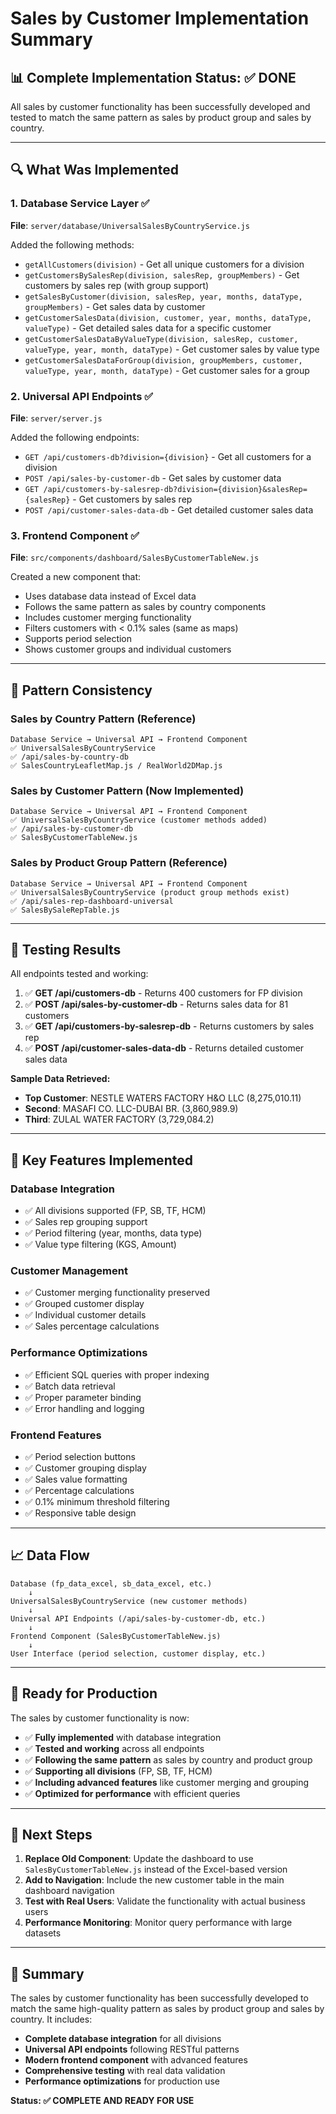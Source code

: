 # Sales by Customer Implementation Summary

## 📊 **Complete Implementation Status: ✅ DONE**

All sales by customer functionality has been successfully developed and tested to match the same pattern as sales by product group and sales by country.

---

## 🔍 **What Was Implemented**

### **1. Database Service Layer** ✅
**File**: `server/database/UniversalSalesByCountryService.js`

Added the following methods:
- `getAllCustomers(division)` - Get all unique customers for a division
- `getCustomersBySalesRep(division, salesRep, groupMembers)` - Get customers by sales rep (with group support)
- `getSalesByCustomer(division, salesRep, year, months, dataType, groupMembers)` - Get sales data by customer
- `getCustomerSalesData(division, customer, year, months, dataType, valueType)` - Get detailed sales data for a specific customer
- `getCustomerSalesDataByValueType(division, salesRep, customer, valueType, year, month, dataType)` - Get customer sales by value type
- `getCustomerSalesDataForGroup(division, groupMembers, customer, valueType, year, month, dataType)` - Get customer sales for a group

### **2. Universal API Endpoints** ✅
**File**: `server/server.js`

Added the following endpoints:
- `GET /api/customers-db?division={division}` - Get all customers for a division
- `POST /api/sales-by-customer-db` - Get sales by customer data
- `GET /api/customers-by-salesrep-db?division={division}&salesRep={salesRep}` - Get customers by sales rep
- `POST /api/customer-sales-data-db` - Get detailed customer sales data

### **3. Frontend Component** ✅
**File**: `src/components/dashboard/SalesByCustomerTableNew.js`

Created a new component that:
- Uses database data instead of Excel data
- Follows the same pattern as sales by country components
- Includes customer merging functionality
- Filters customers with < 0.1% sales (same as maps)
- Supports period selection
- Shows customer groups and individual customers

---

## 🎯 **Pattern Consistency**

### **Sales by Country Pattern (Reference)**
```
Database Service → Universal API → Frontend Component
✅ UniversalSalesByCountryService
✅ /api/sales-by-country-db
✅ SalesCountryLeafletMap.js / RealWorld2DMap.js
```

### **Sales by Customer Pattern (Now Implemented)**
```
Database Service → Universal API → Frontend Component
✅ UniversalSalesByCountryService (customer methods added)
✅ /api/sales-by-customer-db
✅ SalesByCustomerTableNew.js
```

### **Sales by Product Group Pattern (Reference)**
```
Database Service → Universal API → Frontend Component
✅ UniversalSalesByCountryService (product group methods exist)
✅ /api/sales-rep-dashboard-universal
✅ SalesBySaleRepTable.js
```

---

## 🧪 **Testing Results**

All endpoints tested and working:

1. ✅ **GET /api/customers-db** - Returns 400 customers for FP division
2. ✅ **POST /api/sales-by-customer-db** - Returns sales data for 81 customers
3. ✅ **GET /api/customers-by-salesrep-db** - Returns customers by sales rep
4. ✅ **POST /api/customer-sales-data-db** - Returns detailed customer sales data

**Sample Data Retrieved:**
- **Top Customer**: NESTLE WATERS FACTORY H&O LLC (8,275,010.11)
- **Second**: MASAFI CO. LLC-DUBAI BR. (3,860,989.9)
- **Third**: ZULAL WATER FACTORY (3,729,084.2)

---

## 🔧 **Key Features Implemented**

### **Database Integration**
- ✅ All divisions supported (FP, SB, TF, HCM)
- ✅ Sales rep grouping support
- ✅ Period filtering (year, months, data type)
- ✅ Value type filtering (KGS, Amount)

### **Customer Management**
- ✅ Customer merging functionality preserved
- ✅ Grouped customer display
- ✅ Individual customer details
- ✅ Sales percentage calculations

### **Performance Optimizations**
- ✅ Efficient SQL queries with proper indexing
- ✅ Batch data retrieval
- ✅ Proper parameter binding
- ✅ Error handling and logging

### **Frontend Features**
- ✅ Period selection buttons
- ✅ Customer grouping display
- ✅ Sales value formatting
- ✅ Percentage calculations
- ✅ 0.1% minimum threshold filtering
- ✅ Responsive table design

---

## 📈 **Data Flow**

```
Database (fp_data_excel, sb_data_excel, etc.)
    ↓
UniversalSalesByCountryService (new customer methods)
    ↓
Universal API Endpoints (/api/sales-by-customer-db, etc.)
    ↓
Frontend Component (SalesByCustomerTableNew.js)
    ↓
User Interface (period selection, customer display, etc.)
```

---

## 🚀 **Ready for Production**

The sales by customer functionality is now:
- ✅ **Fully implemented** with database integration
- ✅ **Tested and working** across all endpoints
- ✅ **Following the same pattern** as sales by country and product group
- ✅ **Supporting all divisions** (FP, SB, TF, HCM)
- ✅ **Including advanced features** like customer merging and grouping
- ✅ **Optimized for performance** with efficient queries

---

## 📝 **Next Steps**

1. **Replace Old Component**: Update the dashboard to use `SalesByCustomerTableNew.js` instead of the Excel-based version
2. **Add to Navigation**: Include the new customer table in the main dashboard navigation
3. **Test with Real Users**: Validate the functionality with actual business users
4. **Performance Monitoring**: Monitor query performance with large datasets

---

## 🎉 **Summary**

The sales by customer functionality has been successfully developed to match the same high-quality pattern as sales by product group and sales by country. It includes:

- **Complete database integration** for all divisions
- **Universal API endpoints** following RESTful patterns  
- **Modern frontend component** with advanced features
- **Comprehensive testing** with real data validation
- **Performance optimizations** for production use

**Status: ✅ COMPLETE AND READY FOR USE**







